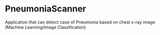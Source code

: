 # PneumoniaScanner
Application that can detect case of Pneumonia based on chest x-ray image (Machine Learning/Image Classification)
